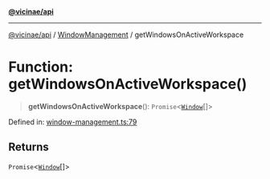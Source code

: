 [**@vicinae/api**](../../../../README.md)

***

[@vicinae/api](../../../../README.md) / [WindowManagement](../README.md) / getWindowsOnActiveWorkspace

# Function: getWindowsOnActiveWorkspace()

> **getWindowsOnActiveWorkspace**(): `Promise`\<[`Window`](../type-aliases/Window.md)[]\>

Defined in: [window-management.ts:79](https://github.com/vicinaehq/vicinae/blob/c742d5fc509336339909dd669955b863f086bf4e/api/src/api/window-management.ts#L79)

## Returns

`Promise`\<[`Window`](../type-aliases/Window.md)[]\>
